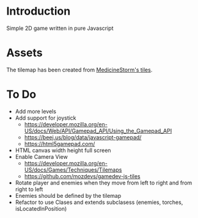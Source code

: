 # Introduction
Simple 2D game written in pure Javascript

# Assets
The tilemap has been created from [MedicineStorm's tiles](https://opengameart.org/content/dungeon-crawl-32x32-tiles-supplemental).

# To Do
* Add more levels
* Add support for joystick
    * https://developer.mozilla.org/en-US/docs/Web/API/Gamepad_API/Using_the_Gamepad_API
    * https://beej.us/blog/data/javascript-gamepad/
    * https://html5gamepad.com/
* HTML canvas width height full screen
* Enable Camera View
    * https://developer.mozilla.org/en-US/docs/Games/Techniques/Tilemaps
    * https://github.com/mozdevs/gamedev-js-tiles
* Rotate player and enemies when they move from left to right and from right to left
* Enemies should be defined by the tilemap
* Refactor to use Clases and extends subclasess (enemies, torches, isLocatedInPosition)
